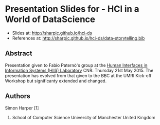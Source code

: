 # Presentation Slides for - HCI in a World of DataScience

- Slides at: http://sharpic.github.io/hci-ds
- References at: http://sharpic.github.io/hci-ds/data-storytelling.bib

## Abstract
Presentation given to Fabio Paternò's group at the [Human Interfaces in Information Systems (HIIS) Laboratory](http://hiis.isti.cnr.it/) CNR. Thursday 21st May 2015. The presentation has evolved from that given to the BBC at the UMRI Kick-off Workshop but significanty extended and changed.

## Authors
Simon Harper [1]

1. School of Computer Science University of Manchester United Kingdom 
